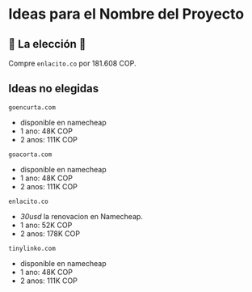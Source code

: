 # Ideas para el Nombre del Proyecto

## 🌟 La elección 🌟

Compre `enlacito.co` por 181.608 COP.

## Ideas no elegidas

`goencurta.com`

- disponible en namecheap
- 1 ano: 48K COP
- 2 anos: 111K COP

`goacorta.com`

- disponible en namecheap
- 1 ano: 48K COP
- 2 anos: 111K COP

`enlacito.co`

- *30usd* la renovacion en Namecheap.
- 1 ano: 52K COP
- 2 anos: 178K COP

`tinylinko.com`

- disponible en namecheap
- 1 ano: 48K COP
- 2 anos: 111K COP

